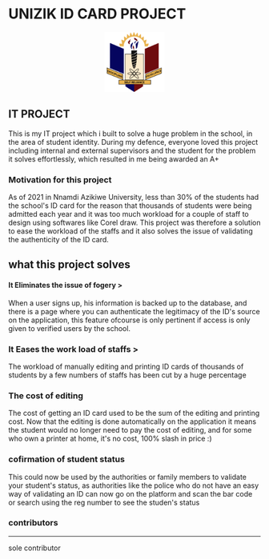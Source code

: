 


# UNIZIK ID CARD PROJECT


<div align="center"> 
    <img src="public/static/unizik.png" alt="Logo" width="120" height="120">
</div>

## IT PROJECT
This is my IT project which i built to solve a huge problem in the school, in the area of student identity.
During my defence, everyone loved this project including internal and external supervisors and the student for the problem it solves effortlessly, which resulted in me being awarded an A+

### Motivation for this project

As of 2021 in Nnamdi Azikiwe University, less than 30% of the students had the school's ID card for the reason that thousands of students were being admitted each year
and it was too much workload for a couple of staff to design using softwares like Corel draw. This project 
was therefore a solution to ease the workload of the staffs and it also solves the issue of validating the authenticity of the ID card.
 

## what this project solves

#### It Eliminates the issue of fogery > 

When a user signs up, his information is backed up to the database, and there is a page where 
you can authenticate the legitimacy of the ID's source on the application, this feature ofcourse
is only pertinent if access is only given to verified users by the school.

### It Eases the work load of staffs >
The workload of manually editing and printing ID cards of thousands of students by a few numbers of staffs has been cut by a huge percentage

### The cost of editing
The cost of getting an ID card used to be the sum of the editing and printing cost. Now that the editing is done automatically on the application it means the student would no longer need to pay the cost of editing, and for some who own a printer at home, it's no cost, 100% slash in price :)

### cofirmation of student status
This could now be used by the authorities or family members to validate your student's status, as authorities like the police who do not have an easy way of validating an ID can now go on the platform and scan the bar code or search using the reg number to see the studen's status

### contributors
<hr>
sole contributor



